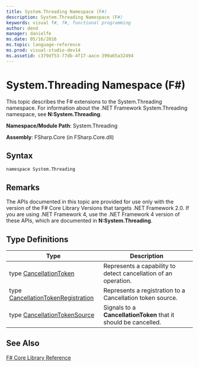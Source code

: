 ```yaml
---
title: System.Threading Namespace (F#)
description: System.Threading Namespace (F#)
keywords: visual f#, f#, functional programming
author: dend
manager: danielfe
ms.date: 05/16/2016
ms.topic: language-reference
ms.prod: visual-studio-dev14
ms.assetid: c379df53-77db-4f17-aace-399a65a32494 
---
```


# System.Threading Namespace (F#)

This topic describes the F# extensions to the System.Threading namespace. For information about the .NET Framework System.Threading namespace, see **N:System.Threading**.

**Namespace/Module Path**: System.Threading

**Assembly**: FSharp.Core (in FSharp.Core.dll)


## Syntax

```
namespace System.Threading
```

## Remarks
The APIs documented in this topic are provided for use only with the version of the F# Core Library Versions that targets .NET Framework 2.0. If you are using .NET Framework 4, use the .NET Framework 4 version of these APIs, which are documented in **N:System.Threading**.


## Type Definitions


|Type|Description|
|----|-----------|
|type [CancellationToken](https://msdn.microsoft.com/library/31a3eafe-b61b-46c4-927d-bc9a3ae357c2)|Represents a capability to detect cancellation of an operation.|
|type [CancellationTokenRegistration](https://msdn.microsoft.com/library/9696e15c-a160-4336-9c5c-6277eaa1e1d1)|Represents a registration to a Cancellation token source.|
|type [CancellationTokenSource](https://msdn.microsoft.com/library/0aba0101-26eb-41d9-bffc-8b536b1581e8)|Signals to a **CancellationToken** that it should be cancelled.|

## See Also
[F&#35; Core Library Reference](FSharp-Core-Library-Reference.md)

